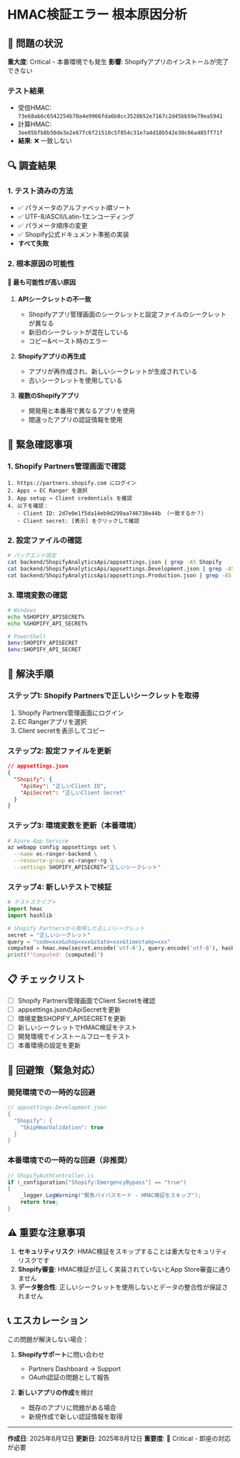 # HMAC検証エラー 根本原因分析

## 🔴 問題の状況

**重大度**: Critical - 本番環境でも発生
**影響**: Shopifyアプリのインストールが完了できない

### テスト結果
- 受信HMAC: `73e68ab6c6542254b70a4e9966fda6b8cc3528652e7167c2d45bb59e79ea5941`
- 計算HMAC: `3ee05bfb8b50de3e2e67fc6f21510c5f854c31e7a4d18b542e30c66a485ff71f`
- **結果**: ❌ 一致しない

## 🔍 調査結果

### 1. テスト済みの方法
- ✅ パラメータのアルファベット順ソート
- ✅ UTF-8/ASCII/Latin-1エンコーディング
- ✅ パラメータ順序の変更
- ✅ Shopify公式ドキュメント準拠の実装
- **すべて失敗**

### 2. 根本原因の可能性

#### 🔴 最も可能性が高い原因

1. **APIシークレットの不一致**
   - Shopifyアプリ管理画面のシークレットと設定ファイルのシークレットが異なる
   - 新旧のシークレットが混在している
   - コピー&ペースト時のエラー

2. **Shopifyアプリの再生成**
   - アプリが再作成され、新しいシークレットが生成されている
   - 古いシークレットを使用している

3. **複数のShopifyアプリ**
   - 開発用と本番用で異なるアプリを使用
   - 間違ったアプリの認証情報を使用

## 🚨 緊急確認事項

### 1. Shopify Partners管理画面で確認
```
1. https://partners.shopify.com にログイン
2. Apps → EC Ranger を選択
3. App setup → Client credentials を確認
4. 以下を確認：
   - Client ID: 2d7e0e1f5da14eb9d299aa746738e44b （一致するか？）
   - Client secret: [表示] をクリックして確認
```

### 2. 設定ファイルの確認
```bash
# バックエンド設定
cat backend/ShopifyAnalyticsApi/appsettings.json | grep -A5 Shopify
cat backend/ShopifyAnalyticsApi/appsettings.Development.json | grep -A5 Shopify
cat backend/ShopifyAnalyticsApi/appsettings.Production.json | grep -A5 Shopify
```

### 3. 環境変数の確認
```bash
# Windows
echo %SHOPIFY_APISECRET%
echo %SHOPIFY_API_SECRET%

# PowerShell
$env:SHOPIFY_APISECRET
$env:SHOPIFY_API_SECRET
```

## 🔧 解決手順

### ステップ1: Shopify Partnersで正しいシークレットを取得

1. Shopify Partners管理画面にログイン
2. EC Rangerアプリを選択
3. Client secretを表示してコピー

### ステップ2: 設定ファイルを更新

```json
// appsettings.json
{
  "Shopify": {
    "ApiKey": "正しいClient ID",
    "ApiSecret": "正しいClient Secret"
  }
}
```

### ステップ3: 環境変数を更新（本番環境）

```bash
# Azure App Service
az webapp config appsettings set \
  --name ec-ranger-backend \
  --resource-group ec-ranger-rg \
  --settings SHOPIFY_APISECRET="正しいシークレット"
```

### ステップ4: 新しいテストで検証

```python
# テストスクリプト
import hmac
import hashlib

# Shopify Partnersから取得した正しいシークレット
secret = "正しいシークレット"
query = "code=xxx&shop=xxx&state=xxx&timestamp=xxx"
computed = hmac.new(secret.encode('utf-8'), query.encode('utf-8'), hashlib.sha256).hexdigest()
print(f"Computed: {computed}")
```

## 📋 チェックリスト

- [ ] Shopify Partners管理画面でClient Secretを確認
- [ ] appsettings.jsonのApiSecretを更新
- [ ] 環境変数SHOPIFY_APISECRETを更新
- [ ] 新しいシークレットでHMAC検証をテスト
- [ ] 開発環境でインストールフローをテスト
- [ ] 本番環境の設定を更新

## 🎯 回避策（緊急対応）

### 開発環境での一時的な回避

```csharp
// appsettings.Development.json
{
  "Shopify": {
    "SkipHmacValidation": true
  }
}
```

### 本番環境での一時的な回避（非推奨）

```csharp
// ShopifyAuthController.cs
if (_configuration["Shopify:EmergencyBypass"] == "true")
{
    _logger.LogWarning("緊急バイパスモード - HMAC検証をスキップ");
    return true;
}
```

## ⚠️ 重要な注意事項

1. **セキュリティリスク**: HMAC検証をスキップすることは重大なセキュリティリスクです
2. **Shopify審査**: HMAC検証が正しく実装されていないとApp Store審査に通りません
3. **データ整合性**: 正しいシークレットを使用しないとデータの整合性が保証されません

## 📞 エスカレーション

この問題が解決しない場合：

1. **Shopifyサポート**に問い合わせ
   - Partners Dashboard → Support
   - OAuth認証の問題として報告

2. **新しいアプリの作成**を検討
   - 既存のアプリに問題がある場合
   - 新規作成で新しい認証情報を取得

---

**作成日**: 2025年8月12日
**更新日**: 2025年8月12日
**重要度**: 🔴 Critical - 即座の対応が必要
